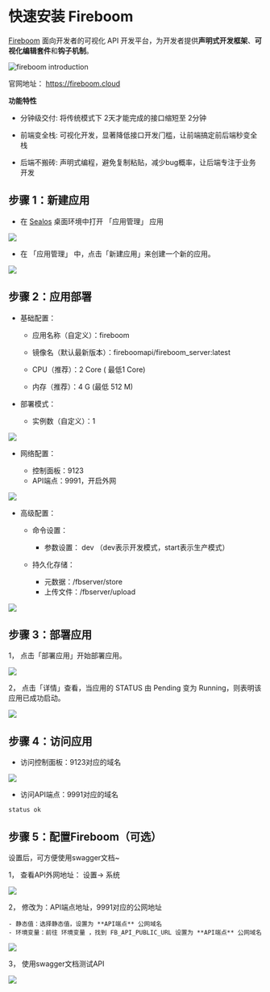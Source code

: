 # 快速安装 Fireboom

[Fireboom](https://fireboom.cloud) ⾯向开发者的可视化 API 开发平台，为开发者提供**声明式开发框架**、**可视化编辑套件**和**钩子机制**。

![fireboom introduction](../images/fireboom/fireboom-intro.jpeg)

官网地址： https://fireboom.cloud

**功能特性**

- 分钟级交付: 将传统模式下 2天才能完成的接⼝缩短⾄ 2分钟 

- 前端变全栈: 可视化开发，显著降低接⼝开发⻔槛，让前端搞定前后端秒变全栈 

- 后端不搬砖: 声明式编程，避免复制粘贴，减少bug概率，让后端专注于业务开发

## 步骤 1：新建应用

- 在 [Sealos](https://cloud.sealos.io) 桌面环境中打开 「应用管理」 应用

![](../images/appsmith-1.png)

- 在 「应用管理」 中，点击「新建应用」来创建一个新的应用。

![](../images/appsmith-2.png)


## 步骤 2：应用部署

- 基础配置：
  
  - 应用名称（自定义）：fireboom
  
  - 镜像名（默认最新版本）：fireboomapi/fireboom_server:latest
  
  - CPU（推荐）：2 Core ( 最低1 Core)
  
  - 内存（推荐）：4 G (最低 512 M)

- 部署模式：
  
  - 实例数（自定义）：1

![](../images/fireboom/2-1.png)

- 网络配置：
  
  - 控制面板：9123
  - API端点：9991，开启外网

![](../images/fireboom/2-2.png)

- 高级配置：

  - 命令设置：
    - 参数设置： dev （dev表示开发模式，start表示生产模式）
  
  - 持久化存储：

    - 元数据：/fbserver/store
    - 上传文件：/fbserver/upload


![](../images/fireboom/2-3.png)

## 步骤 3：部署应用

1， 点击「部署应用」开始部署应用。

![](../images/fireboom/3-1.png)

2， 点击「详情」查看，当应用的 STATUS 由 Pending 变为 Running，则表明该应用已成功启动。

![](../images/fireboom/3-2.png)

## 步骤 4：访问应用

- 访问控制面板：9123对应的域名

![](../images/fireboom/4-1.png)

- 访问API端点：9991对应的域名

```
status ok
```

## 步骤 5：配置Fireboom（可选）

设置后，可方便使用swagger文档~

1， 查看API外网地址： 设置-> 系统

![](../images/fireboom/5-1.png)

2， 修改为：API端点地址，9991对应的公网地址

    - 静态值：选择静态值，设置为 **API端点** 公网域名
    - 环境变量：前往 环境变量 ，找到 FB_API_PUBLIC_URL 设置为 **API端点** 公网域名

![](../images/fireboom/5-2.png)


3， 使用swagger文档测试API

![](../images/fireboom/5-3.png)